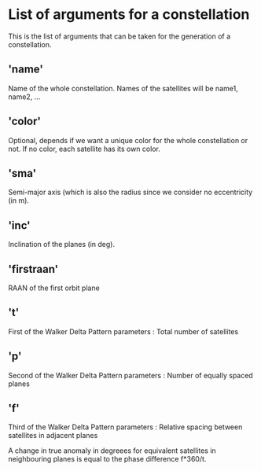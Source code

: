 # List of arguments for a constellation
This is the list of arguments that can be taken for the generation of a constellation.

## 'name'
Name of the whole constellation. Names of the satellites will be name1, name2, ...

## 'color'
Optional, depends if we want a unique color for the whole constellation or not.
If no color, each satellite has its own color.

## 'sma'
Semi-major axis (which is also the radius since we consider no eccentricity (in m).

## 'inc'
Inclination of the planes (in deg).

## 'firstraan'
RAAN of the first orbit plane

## 't'
First of the Walker Delta Pattern parameters :
Total number of satellites

## 'p'
Second of the Walker Delta Pattern parameters :
Number of equally spaced planes

## 'f'
Third of the Walker Delta Pattern parameters :
Relative spacing between satellites in adjacent planes

A change in true anomaly in degreees for equivalent satellites in neighbouring planes is
equal to the phase difference f*360/t.

